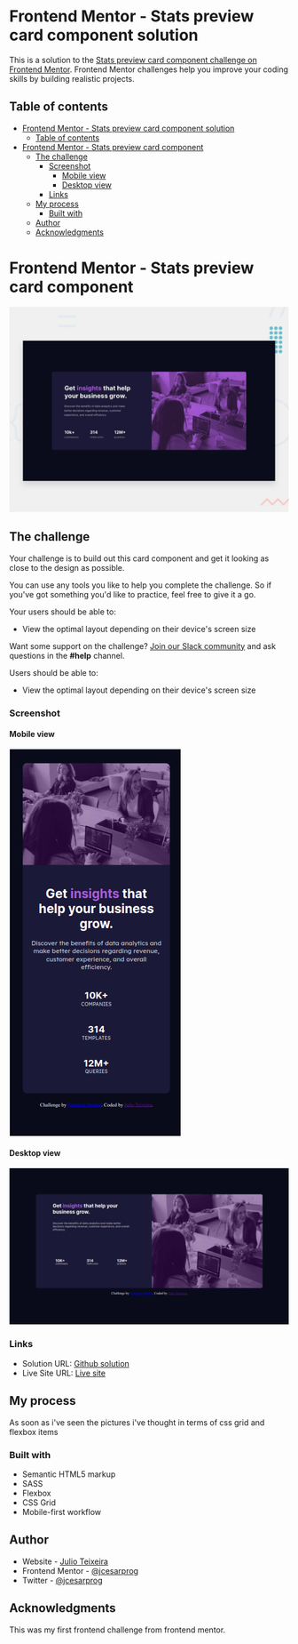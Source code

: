 # Frontend Mentor - Stats preview card component solution

This is a solution to the [Stats preview card component challenge on Frontend Mentor](https://www.frontendmentor.io/challenges/stats-preview-card-component-8JqbgoU62). Frontend Mentor challenges help you improve your coding skills by building realistic projects. 

## Table of contents

- [Frontend Mentor - Stats preview card component solution](#frontend-mentor---stats-preview-card-component-solution)
  - [Table of contents](#table-of-contents)
- [Frontend Mentor - Stats preview card component](#frontend-mentor---stats-preview-card-component)
  - [The challenge](#the-challenge)
    - [Screenshot](#screenshot)
      - [Mobile view](#mobile-view)
      - [Desktop view](#desktop-view)
    - [Links](#links)
  - [My process](#my-process)
    - [Built with](#built-with)
  - [Author](#author)
  - [Acknowledgments](#acknowledgments)
# Frontend Mentor - Stats preview card component

![Design preview for the Stats preview card component coding challenge](./design/desktop-preview.jpg)

## The challenge

Your challenge is to build out this card component and get it looking as close to the design as possible.

You can use any tools you like to help you complete the challenge. So if you've got something you'd like to practice, feel free to give it a go.

Your users should be able to:

- View the optimal layout depending on their device's screen size

Want some support on the challenge? [Join our Slack community](https://www.frontendmentor.io/slack) and ask questions in the **#help** channel.

Users should be able to:

- View the optimal layout depending on their device's screen size

### Screenshot
#### Mobile view
![](./screenshot-mobile.png)
#### Desktop view
![](./screenshot-desktop.png)



### Links

- Solution URL: [Github solution](https://github.com/jcesarprog/Challenges/tree/main/01-stats-preview-card-component)
- Live Site URL: [Live site](https://jcesarprog.github.io/Challenges/01-stats-preview-card-component/)

## My process
As soon as i've seen the pictures i've thought in terms of css grid and flexbox items
### Built with

- Semantic HTML5 markup
- SASS
- Flexbox
- CSS Grid
- Mobile-first workflow

## Author

- Website - [Julio Teixeira](https://www.your-site.com)
- Frontend Mentor - [@jcesarprog](https://www.frontendmentor.io/profile/jcesarprog)
- Twitter - [@jcesarprog](https://www.twitter.com/yourusername)

## Acknowledgments

This was my first frontend challenge from frontend mentor.
